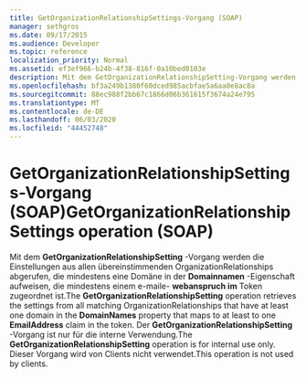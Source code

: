 ```yaml
---
title: GetOrganizationRelationshipSettings-Vorgang (SOAP)
manager: sethgros
ms.date: 09/17/2015
ms.audience: Developer
ms.topic: reference
localization_priority: Normal
ms.assetid: ef3ef966-b24b-4f38-816f-0a10bed0103e
description: Mit dem GetOrganizationRelationshipSetting-Vorgang werden die Einstellungen aus allen übereinstimmenden OrganizationRelationships abgerufen, die mindestens eine Domäne in der Domainnamen-Eigenschaft aufweisen, die mindestens einem e-maile-webanspruch im Token zugeordnet ist. Der GetOrganizationRelationshipSetting-Vorgang ist nur für die interne Verwendung. Dieser Vorgang wird von Clients nicht verwendet.
ms.openlocfilehash: bf3a249b1380f60dced985acbfae5a6aa0e8ac8a
ms.sourcegitcommit: 88ec988f2bb67c1866d06b361615f3674a24e795
ms.translationtype: MT
ms.contentlocale: de-DE
ms.lasthandoff: 06/03/2020
ms.locfileid: "44452748"
---
```

# <a name="getorganizationrelationshipsettings-operation-soap"></a><span data-ttu-id="706bb-105">GetOrganizationRelationshipSettings-Vorgang (SOAP)</span><span class="sxs-lookup"><span data-stu-id="706bb-105">GetOrganizationRelationshipSettings operation (SOAP)</span></span>

<span data-ttu-id="706bb-106">Mit dem **GetOrganizationRelationshipSetting** -Vorgang werden die Einstellungen aus allen übereinstimmenden OrganizationRelationships abgerufen, die mindestens eine Domäne in der **Domainnamen** -Eigenschaft aufweisen, die mindestens einem e-maile- **webanspruch im** Token zugeordnet ist.</span><span class="sxs-lookup"><span data-stu-id="706bb-106">The **GetOrganizationRelationshipSetting** operation retrieves the settings from all matching OrganizationRelationships that have at least one domain in the **DomainNames** property that maps to at least to one **EmailAddress** claim in the token.</span></span> <span data-ttu-id="706bb-107">Der **GetOrganizationRelationshipSetting** -Vorgang ist nur für die interne Verwendung.</span><span class="sxs-lookup"><span data-stu-id="706bb-107">The **GetOrganizationRelationshipSetting** operation is for internal use only.</span></span> <span data-ttu-id="706bb-108">Dieser Vorgang wird von Clients nicht verwendet.</span><span class="sxs-lookup"><span data-stu-id="706bb-108">This operation is not used by clients.</span></span> 
  

